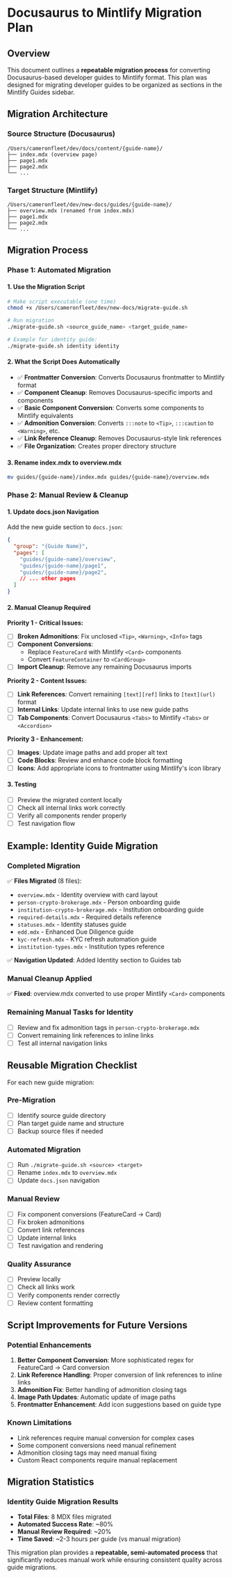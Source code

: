 # Docusaurus to Mintlify Migration Plan

## Overview
This document outlines a **repeatable migration process** for converting Docusaurus-based developer guides to Mintlify format. This plan was designed for migrating developer guides to be organized as sections in the Mintlify Guides sidebar.

## Migration Architecture

### Source Structure (Docusaurus)
```
/Users/cameronfleet/dev/docs/content/{guide-name}/
├── index.mdx (overview page)
├── page1.mdx
├── page2.mdx
└── ...
```

### Target Structure (Mintlify)  
```
/Users/cameronfleet/dev/new-docs/guides/{guide-name}/
├── overview.mdx (renamed from index.mdx)
├── page1.mdx
├── page2.mdx
└── ...
```

## Migration Process

### Phase 1: Automated Migration

#### 1. Use the Migration Script
```bash
# Make script executable (one time)
chmod +x /Users/cameronfleet/dev/new-docs/migrate-guide.sh

# Run migration
./migrate-guide.sh <source_guide_name> <target_guide_name>

# Example for identity guide:
./migrate-guide.sh identity identity
```

#### 2. What the Script Does Automatically
- ✅ **Frontmatter Conversion**: Converts Docusaurus frontmatter to Mintlify format
- ✅ **Component Cleanup**: Removes Docusaurus-specific imports and components
- ✅ **Basic Component Conversion**: Converts some components to Mintlify equivalents
- ✅ **Admonition Conversion**: Converts `:::note` to `<Tip>`, `:::caution` to `<Warning>`, etc.
- ✅ **Link Reference Cleanup**: Removes Docusaurus-style link references
- ✅ **File Organization**: Creates proper directory structure

#### 3. Rename index.mdx to overview.mdx
```bash
mv guides/{guide-name}/index.mdx guides/{guide-name}/overview.mdx
```

### Phase 2: Manual Review & Cleanup

#### 1. Update docs.json Navigation
Add the new guide section to `docs.json`:

```json
{
  "group": "{Guide Name}",
  "pages": [
    "guides/{guide-name}/overview",
    "guides/{guide-name}/page1",
    "guides/{guide-name}/page2",
    // ... other pages
  ]
}
```

#### 2. Manual Cleanup Required

**Priority 1 - Critical Issues:**
- [ ] **Broken Admonitions**: Fix unclosed `<Tip>`, `<Warning>`, `<Info>` tags
- [ ] **Component Conversions**: 
  - Replace `FeatureCard` with Mintlify `<Card>` components
  - Convert `FeatureContainer` to `<CardGroup>`
- [ ] **Import Cleanup**: Remove any remaining Docusaurus imports

**Priority 2 - Content Issues:**
- [ ] **Link References**: Convert remaining `[text][ref]` links to `[text](url)` format
- [ ] **Internal Links**: Update internal links to use new guide paths
- [ ] **Tab Components**: Convert Docusaurus `<Tabs>` to Mintlify `<Tabs>` or `<Accordion>`

**Priority 3 - Enhancement:**
- [ ] **Images**: Update image paths and add proper alt text
- [ ] **Code Blocks**: Review and enhance code block formatting
- [ ] **Icons**: Add appropriate icons to frontmatter using Mintlify's icon library

#### 3. Testing
- [ ] Preview the migrated content locally
- [ ] Check all internal links work correctly
- [ ] Verify all components render properly
- [ ] Test navigation flow

## Example: Identity Guide Migration

### Completed Migration
✅ **Files Migrated** (8 files):
- `overview.mdx` - Identity overview with card layout
- `person-crypto-brokerage.mdx` - Person onboarding guide  
- `institution-crypto-brokerage.mdx` - Institution onboarding guide
- `required-details.mdx` - Required details reference
- `statuses.mdx` - Identity statuses guide
- `edd.mdx` - Enhanced Due Diligence guide
- `kyc-refresh.mdx` - KYC refresh automation guide
- `institution-types.mdx` - Institution types reference

✅ **Navigation Updated**: Added Identity section to Guides tab

### Manual Cleanup Applied
✅ **Fixed**: overview.mdx converted to use proper Mintlify `<Card>` components

### Remaining Manual Tasks for Identity
- [ ] Review and fix admonition tags in `person-crypto-brokerage.mdx`
- [ ] Convert remaining link references to inline links
- [ ] Test all internal navigation links

## Reusable Migration Checklist

For each new guide migration:

### Pre-Migration
- [ ] Identify source guide directory
- [ ] Plan target guide name and structure
- [ ] Backup source files if needed

### Automated Migration  
- [ ] Run `./migrate-guide.sh <source> <target>`
- [ ] Rename `index.mdx` to `overview.mdx`
- [ ] Update `docs.json` navigation

### Manual Review
- [ ] Fix component conversions (FeatureCard → Card)
- [ ] Fix broken admonitions 
- [ ] Convert link references
- [ ] Update internal links
- [ ] Test navigation and rendering

### Quality Assurance
- [ ] Preview locally
- [ ] Check all links work
- [ ] Verify components render correctly
- [ ] Review content formatting

## Script Improvements for Future Versions

### Potential Enhancements
1. **Better Component Conversion**: More sophisticated regex for FeatureCard → Card conversion
2. **Link Reference Handling**: Proper conversion of link references to inline links
3. **Admonition Fix**: Better handling of admonition closing tags
4. **Image Path Updates**: Automatic update of image paths
5. **Frontmatter Enhancement**: Add icon suggestions based on guide type

### Known Limitations
- Link references require manual conversion for complex cases
- Some component conversions need manual refinement
- Admonition closing tags may need manual fixing
- Custom React components require manual replacement

## Migration Statistics

### Identity Guide Migration Results
- **Total Files**: 8 MDX files migrated
- **Automated Success Rate**: ~80% 
- **Manual Review Required**: ~20%
- **Time Saved**: ~2-3 hours per guide (vs manual migration)

This migration plan provides a **repeatable, semi-automated process** that significantly reduces manual work while ensuring consistent quality across guide migrations. 